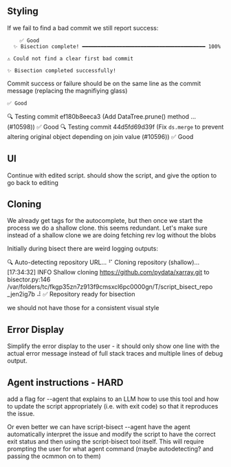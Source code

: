 
## Styling

If we fail to find a bad commit we still report success:

```
    ✅ Good
  ✨ Bisection complete! ━━━━━━━━━━━━━━━━━━━━━━━━━━━━━━━━━━━━━━━━ 100%

⚠️ Could not find a clear first bad commit

✨ Bisection completed successfully!
```

Commit success or failure should be on the same line as the commit message (replacing the magnifiying glass)

    ✅ Good
  🔍 Testing commit ef180b8eeca3 (Add DataTree.prune() method … (#10598))
    ✅ Good
  🔍 Testing commit 44d5fd69d39f (Fix `ds.merge` to prevent altering original object depending on join
value (#10596))
    ✅ Good

## UI

Continue with edited script. should show the script, and give the option to go back to editing

## Cloning

We already get tags for the autocomplete, but then once we start the process we do a shallow clone. this seems redundant. Let's make sure instead of a shallow clone we are doing fetching rev log without the blobs

Initially during bisect there are weird logging outputs:

🔍 Auto-detecting repository URL...
⠋ Cloning repository (shallow)...[17:34:32] INFO     Shallow cloning <https://github.com/pydata/xarray.git> to             bisector.py:146
                    /var/folders/tc/fkgp35zn7z913f9cmsxcl6pc0000gn/T/script_bisect_repo
                    _jen2ig7b
⠼ ✅ Repository ready for bisection

we should not have those for a consistent visual style

## Error Display

Simplify the error display to the user - it should only show one line with the actual error message instead of full stack traces and multiple lines of debug output.

## Agent instructions - HARD

add a flag for --agent that explains to an LLM how to use this tool and how to update the script appropriately (i.e. with exit code) so that it reproduces the issue.

Or even better we can have script-bisect --agent <link> have the agent automatically interpret the issue and modify the script to have the correct exit status and then using the script-bisect tool itself. This will require prompting the user for what agent command (maybe autodetecting? and passing the ocmmon on to them)
